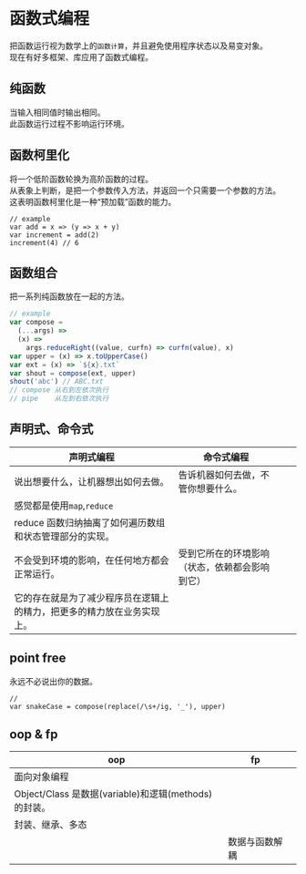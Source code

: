 # 函数式编程

把函数运行视为数学上的`函数计算`，并且避免使用程序状态以及易变对象。  
现在有好多框架、库应用了函数式编程。

## 纯函数

当输入相同值时输出相同。  
此函数运行过程不影响运行环境。

## 函数柯里化

将一个低阶函数轮换为高阶函数的过程。  
从表象上判断，是把一个参数传入方法，并返回一个只需要一个参数的方法。  
这表明函数柯里化是一种“预加载”函数的能力。

    // example
    var add = x => (y => x + y)
    var increment = add(2)
    increment(4) // 6

## 函数组合

把一系列纯函数放在一起的方法。

```js
// example
var compose =
  (...args) =>
  (x) =>
    args.reduceRight((value, curfn) => curfn(value), x)
var upper = (x) => x.toUpperCase()
var ext = (x) => `${x}.txt`
var shout = compose(ext, upper)
shout('abc') // ABC.txt
// compose 从右到左依次执行
// pipe    从左到右依次执行
```

## 声明式、命令式

| 声明式编程                                                             | 命令式编程                                     |     |     |
| ---------------------------------------------------------------------- | ---------------------------------------------- | --- | --- |
| 说出想要什么，让机器想出如何去做。                                     | 告诉机器如何去做，不管你想要什么。             |     |     |
| 感觉都是使用`map`,`reduce`                                             |                                                |     |     |
| reduce 函数归纳抽离了如何遍历数组和状态管理部分的实现。                |                                                |     |     |
| 不会受到环境的影响，在任何地方都会正常运行。                           | 受到它所在的环境影响（状态，依赖都会影响到它） |     |     |
| 它的存在就是为了减少程序员在逻辑上的精力，把更多的精力放在业务实现上。 |                                                |     |     |

## point free

永远不必说出你的数据。

    //
    var snakeCase = compose(replace(/\s+/ig, '_'), upper)

## oop & fp

| oop                                                  | fp             |     |
| ---------------------------------------------------- | -------------- | --- |
| 面向对象编程                                         |                |     |
| Object/Class 是数据(variable)和逻辑(methods)的封装。 |                |     |
| 封装、继承、多态                                     |                |     |
|                                                      | 数据与函数解耦 |     |

